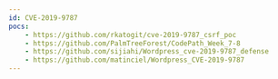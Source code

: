 ```yaml
---
id: CVE-2019-9787
pocs:
    - https://github.com/rkatogit/cve-2019-9787_csrf_poc
    - https://github.com/PalmTreeForest/CodePath_Week_7-8
    - https://github.com/sijiahi/Wordpress_cve-2019-9787_defense
    - https://github.com/matinciel/Wordpress_CVE-2019-9787
---
```

